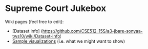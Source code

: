 # Supreme Court Jukebox

Wiki pages (feel free to edit):

* [Dataset info] (https://github.com/CSE512-15S/a3-jbare-sonyaa-tws10/wiki/Dataset-info)
* [Sample visualizations](https://github.com/CSE512-15S/a3-jbare-sonyaa-tws10/wiki/Sample-visualizations-from-Tableau) (i.e. what we might want to show)
